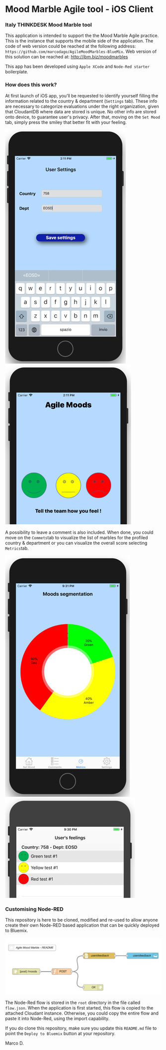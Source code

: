 Mood Marble Agile tool - iOS Client
====================================

### Italy THINKDESK Mood Marble tool
This application is intended to support the the Mood Marble Agile practice. This is the instance
that supports the mobile side of the application. The code of web version could be reached at the following address: `https://github.com/marcodago/AgileMoodMarbles-BlueMix`.
Web version of this solution can be reached at: http://ibm.biz/moodmarbles

This app has been developed using `Apple XCode` and `Node-Red starter` boilerplate.  

### How does this work?
At first launch of iOS app, you'll be requested to identify yourself filling the information related to the country & department (`Settings` tab). These info are necessary to categorize evaluations under the right organization, given that CloudantDB where data are stored is unique. No other info are stored onto device, to guarantee user's privacy. After that, moving on the `Set Mood` tab, simply press the smiley that better fit with your feeling.

![MM Profile Screenshot](mm_mobile_profile.png)  ![MM Moods Screenshot](mm_mobile_rate.png)

A possibility to leave a comment is also included. When done, you could move on the `Commets`tab to visualize the list of marbles for the profiled country & department or you can visualize the overall score selecting `Metrics`tab.

![MM Chart Screenshot](mm_mobile_chart.png)   ![MM Evaluations Screenshot](mm_mobile_list.png)

### Customising Node-RED
This repository is here to be cloned, modified and re-used to allow anyone create
their own Node-RED based application that can be quickly deployed to Bluemix.

![MM Node-Red Screenshot](mm_mobile_flow.png)

The Node-Red flow is stored in the `root` directory in the file called `flow.json`.
When the application is first started, this flow is copied to the attached Cloudant
instance. Otherwise, you could copy the entire flow and paste it into Node-Red, using the import capability.

If you do clone this repository, make sure you update this `README.md` file to point
the `Deploy to Bluemix` button at your repository.

Marco D.

